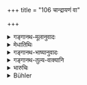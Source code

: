 +++
title = "106 चान्द्रायणं वा"

+++

<details><summary>गङ्गानथ-मूलानुवादः</summary>

Or, with his senses controlled, he shall perform the ‘Cāndrāyaṇa’ for three months, subsisting on ‘sacrificial food’ or on barley-gruel,—for the expiating of the sin of violating the Preceptor’s bed.—(106)
</details>

<details><summary>मेधातिथिः</summary>

अतिदिष्टगुरुभावानां मातुलपितृव्यादीनां या भार्यास् तद्गमन इदं प्रायश्चित्तम् । **हविष्यं** पयोमूलघृतादि । **यवागू** द्रवपेयादि ॥ ११.१०६ ॥
</details>

<details><summary>गङ्गानथ-भाष्यानुवादः</summary>

This expiation refers to those cases where the woman happens to be the wife of the maternal uncle or such other persons as are generally treated as ‘*guru*,’ ‘preceptor.’

‘*Sacrificial food*’—milk, roots, butter and so forth.

‘*Barley-gruel*’—a particular kind of drink.—(106)
</details>

<details><summary>गङ्गानथ-तुल्य-वाक्यानि</summary>

**(verses 11.103-107)  
**

See Comparative notes for [Verse 11.103].
</details>

<details><summary>भारुचिः</summary>

चतुर्भिः श्लोकैः गुरुतल्पप्रायश्चित्तम् इदं वैकृतिकम् । **गुरुर्** व्याख्यातो विद्यागुरुः स्वयोनिगुरुश् च । तदङ्गनां गतो गुरुतल्पग इति गुणतस् तल्पशब्दो गुरुभार्यायां विज्ञेयः । हविष्ययवाग्वोश् च ग्रहणं गोबलीवर्दन्यायेन । ऋज्व् अन्यत् ॥ ११.१०२–१०५ ॥
</details>

<details><summary>Bühler</summary>

107	Or, controlling his organs, he may during three months continuously perform the lunar penance, (subsisting) on sacrificial food or barley-gruel, in order to remove (the guilt of) violating a Guru's bed.
</details>
